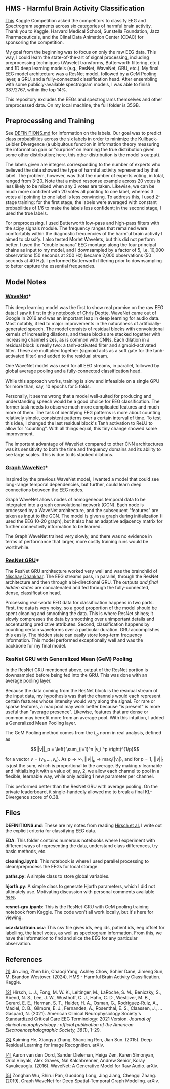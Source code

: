 ## HMS - Harmful Brain Activity Classification

[This](https://www.kaggle.com/competitions/hms-harmful-brain-activity-classification/overview) Kaggle Competition asked the competitors to classify EEG and Spectrogram segments across six categories of harmful brain activity. Thank you to Kaggle, Harvard Medical School, Sunstella Foundation, Jazz Pharmaceuticals, and the Clinal Data Animation Center (CDAC) for sponsoring the competition.

My goal from the beginning was to focus on only the raw EEG data. This way, I could learn the state-of-the-art of signal processing, including preprocessing techniques (Wavelet transforms, Butterworth filtering, etc.) and 1D deep learning models (e.g., ResNet, WaveNet, GRU, etc.). My final EEG model architecture was a ResNet model, followed by a GeM Pooling layer, a GRU, and a fully-connected classification head. After ensembling with some publicly-available spectrogram models, I was able to finish 387/2767, within the top 14%.

This repository excludes the EEGs and spectrograms themselves and other preprocessed data. On my local machine, the full folder is 35GB.

## Preprocessing and Training

See [DEFINITIONS.md](./DEFINITIONS.md) for information on the labels. Our goal was to predict class probabilities across the six labels in order to minimize the Kullback-Leibler Divergence (a ubiquitous function in information theory measuring the information gain or "surprise" on learning the true distribution given some other distribution; here, this other distribution is the model's output).

The labels given are integers corresponding to the number of experts who believed the data showed the type of harmful activity represented by that label. The problem, however, was that the number of experts voting, in total, ranged from 3-20. Note that a mixed response example across 20 votes is less likely to be mixed when any 3 votes are taken. Likewise, we can be much more confident with 20 votes all pointing to one label, whereas 3 votes all pointing to one label is less convincing. To address this, I used 2-stage training: for the first stage, the labels were averaged with constant probabilities of 1/6 to make the labels less confident; in the second stage, I used the true labels.

For preprocessing, I used Butterworth low-pass and high-pass filters with the scipy signals module. The frequency ranges that remained were comfortably within the diagnostic frequencies of the harmful brain activity I aimed to classify. I also tested Morlet Wavelets, but this did not perform better. I used the "double banana" EEG montage along the four principal chains as input to my model, and I downsampled by a factor of 5, i.e. 10,000 observations (50 seconds at 200 Hz) became 2,000 observations (50 seconds at 40 Hz). I performed Butterworth filtering prior to downsampling to better capture the essential frequencies.

## Model Notes

### [WaveNet](https://doi.org/10.48550/arXiv.1609.03499)*
This deep learning model was the first to show real promise on the raw EEG data; I saw it first in [this notebook](https://www.kaggle.com/code/cdeotte/wavenet-starter-lb-0-52) of [Chris Deotte](https://www.kaggle.com/cdeotte). WaveNet came out of Google in 2016 and was an important leap in deep learning for audio data. Most notably, it led to major improvements in the naturalness of artificially-generated speech. The model consists of residual blocks with convolutional kernels of increasing dilations, and these blocks are stacked together with increasing channel sizes, as is common with CNNs. Each dilation in a residual block is really two: a tanh-activated filter and sigmoid-activated filter. These are multiplied together (sigmoid acts as a soft gate for the tanh-activated filter) and added to the residual stream. 

One WaveNet model was used for all EEG streams, in parallel, followed by global average pooling and a fully-connected classification head.

While this approach works, training is slow and infeasible on a single GPU for more than, say, 10 epochs for 5 folds.

Personally, it seems wrong that a model well-suited for producing and understanding speech would be a good choice for EEG classification. The former task needs to observe much more complicated features and much more of them. The task of identifying EEG patterns is more about counting relatively simple, consistent patterns over a certain interval of time. To test this idea, I changed the last residual block's Tanh activation to ReLU to allow for "counting". With all things equal, this tiny change showed some improvement.

The important advantage of WaveNet compared to other CNN architectures was its sensitivity to both the time and frequency domains and its ability to see large scales. This is due to its stacked dilations.

### [Graph WaveNet](https://doi.org/10.48550/arXiv.1906.00121)*

Inspired by the previous WaveNet model, I wanted a model that could see long-range temporal dependencies, but further, could learn deep connections between the EEG nodes.

Graph WaveNet allows nodes of homogeneous temporal data to be integrated into a graph convolutional network (GCN). Each node is processed by a WaveNet architecture, and the subsequent "features" are taken as input to the GCN. The model is given a graph during initialization (I used the EEG 10-20 graph), but it also has an adaptive adjacency matrix for further connectivity information to be learned.

The Graph WaveNet trained very slowly, and there was no evidence in terms of performance that larger, more costly training runs would be worthwhile.

### [ResNet GRU](https://www.kaggle.com/code/nischaydnk/hms-submission-1d-eegnet-pipeline-lightning)*

The ResNet GRU architecture worked very well and was the brainchild of [Nischay Dhankhar](https://www.kaggle.com/nischaydnk). The EEG streams pass, in parallel, through the ResNet architecture and then through a bi-directional GRU. The outputs *and final hidden states* are concatenated and fed through the fully-connected, dense, classification head.

Processing real-world EEG data for classification happens in two parts. First, the data is very noisy, so a good proportion of the model should be spent cleaning and smoothing the data. This is where ResNet shines; it slowly compresses the data by smoothing over unimportant details and accentuating predictive attributes. Second, classification happens by counting certain waveforms over a particular duration. GRU accomplishes this easily. The hidden state can easily store long-term frequency information. This model performed exceptionally well and was the backbone for my final model.

### ResNet GRU with Generalized Mean (GeM) Pooling

In the ResNet GRU mentioned above, output of the ResNet portion is downsampled before being fed into the GRU. This was done with an average pooling layer.

Because the data coming from the ResNet block is the residual stream of the input data, my hypothesis was that the channels would each represent certain features whose intensity would vary along the signal. For rare or sparse features, a max pool may work better because "is present" is more useful than "average presence". Likewise, features that are dense or common may benefit more from an average pool. With this intuition, I added a Generalized Mean Pooling layer.

The GeM Pooling method comes from the $L_p$ norm in real analysis, defined as 

$$||v||_p = \left( \sum_{i=1}^n |v_i|^p \right)^{1/p}$$

for a vector $v = (v_1, \ldots, v_n)$. As $p \to \infty$, $||v||_p \to \max_i \{|v_i|\},$
and for $p = 1$, $||v||_1$ is just the sum, which is proportional to the average. By making $p$ learnable and initializing it with a value of, say, 2, we allow each channel to pool in a flexible, learnable way, while only adding 1 new parameter per channel.

This performed better than the ResNet GRU with average pooling. On the private leaderboard, it single-handedly allowed me to break a final KL-Divergence score of 0.38.

## Files

**DEFINITIONS.md**:
These are my notes from reading [Hirsch et al.](https://doi.org/10.1097/WNP.0000000000000806) I write out the explicit criteria for classifying EEG data.

**EDA**:
This folder contains numerous notebooks where I experiment with different ways of representing the data, understand class differences, try basic methods, etc.

**cleaning.ipynb**:
This notebook is where I used parallel processing to clean/preprocess the EEGs for local storage.

**paths.py**:
A simple class to store global variables.

**hjorth.py**:
A simple class to generate Hjorth parameters, which I did not ultimately use. Motivating discussion with personal comments available [here](https://www.kaggle.com/competitions/hms-harmful-brain-activity-classification/discussion/466718#2629094).

**resnet-gru.ipynb**:
This is the ResNet-GRU with GeM pooling training notebook from Kaggle. The code won't all work locally, but it's here for viewing.

**csv data/train.csv**:
This csv file gives ids, eeg ids, patient ids, eeg offset for labelling, the label votes, as well as spectrogram information. From this, we have the information to find and slice the EEG for any particular observation.

## References

[[1]](https://kaggle.com/competitions/hms-harmful-brain-activity-classification) Jin Jing, Zhen Lin, Chaoqi Yang, Ashley Chow, Sohier Dane, Jimeng Sun, M. Brandon Westover. (2024). HMS - Harmful Brain Activity Classification. Kaggle.

[[2]](https://doi.org/10.1097/WNP.0000000000000806) Hirsch, L. J., Fong, M. W. K., Leitinger, M., LaRoche, S. M., Beniczky, S., Abend, N. S., Lee, J. W., Wusthoff, C. J., Hahn, C. D., Westover, M. B., Gerard, E. E., Herman, S. T., Haider, H. A., Osman, G., Rodriguez-Ruiz, A., Maciel, C. B., Gilmore, E. J., Fernandez, A., Rosenthal, E. S., Claassen, J., … Gaspard, N. (2021). American Clinical Neurophysiology Society's Standardized Critical Care EEG Terminology: 2021 Version. *Journal of clinical neurophysiology : official publication of the American Electroencephalographic Society, 38*(1), 1–29.

[[3]](https://doi.org/10.48550/arXiv.1512.03385) Kaiming He, Xiangyu Zhang, Shaoqing Ren, Jian Sun. (2015). Deep Residual Learning for Image Recognition. arXiv.

[[4]](https://doi.org/10.48550/arXiv.1609.03499) Aaron van den Oord, Sander Dieleman, Heiga Zen, Karen Simonyan, Oriol Vinyals, Alex Graves, Nal Kalchbrenner, Andrew Senior, Koray Kavukcuoglu. (2016). WaveNet: A Generative Model for Raw Audio. arXiv.

[[5]](https://doi.org/10.48550/arXiv.1906.00121) Zonghan Wu, Shirui Pan, Guodong Long, Jing Jiang, Chengqi Zhang. (2019). Graph WaveNet for Deep Spatial-Temporal Graph Modeling. arXiv.
